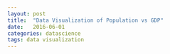 ```yaml
---
layout: post
title:  "Data Visualization of Population vs GDP"  
date:   2016-06-01
categories: datascience
tags: data visualization
---
```

